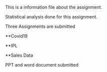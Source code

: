 This is a information file about the assignment.

Statistical analysis done for this assignment.

Three Assignments are submitted

**Covid19

**IPL

**Sales Data

PPT and word document submitted
